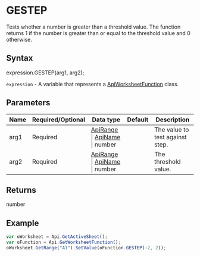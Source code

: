 # GESTEP

Tests whether a number is greater than a threshold value. The function returns 1 if the number is greater than or equal to the threshold value and 0 otherwise.

## Syntax

expression.GESTEP(arg1, arg2);

`expression` - A variable that represents a [ApiWorksheetFunction](../ApiWorksheetFunction.md) class.

## Parameters

| **Name** | **Required/Optional** | **Data type** | **Default** | **Description** |
| ------------- | ------------- | ------------- | ------------- | ------------- |
| arg1 | Required | [ApiRange](../../ApiRange/ApiRange.md) &#124; [ApiName](../../ApiName/ApiName.md) &#124; number |  | The value to test against step. |
| arg2 | Required | [ApiRange](../../ApiRange/ApiRange.md) &#124; [ApiName](../../ApiName/ApiName.md) &#124; number |  | The threshold value. |

## Returns

number

## Example



```javascript
var oWorksheet = Api.GetActiveSheet();
var oFunction = Api.GetWorksheetFunction();
oWorksheet.GetRange("A1").SetValue(oFunction.GESTEP(-2, 2));
```
